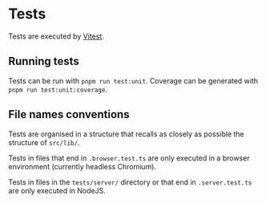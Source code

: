# Tests

Tests are executed by [Vitest](https://vitest.dev/).

## Running tests

Tests can be run with `pnpm run test:unit`. Coverage can be generated with `pnpm run test:unit:coverage`.

## File names conventions

Tests are organised in a structure that recalls as closely as possible the structure of `src/lib/`.

Tests in files that end in `.browser.test.ts` are only executed in a browser environment (currently headless Chromium).

Tests in files in the `tests/server/` directory or that end in `.server.test.ts` are only executed in NodeJS.
